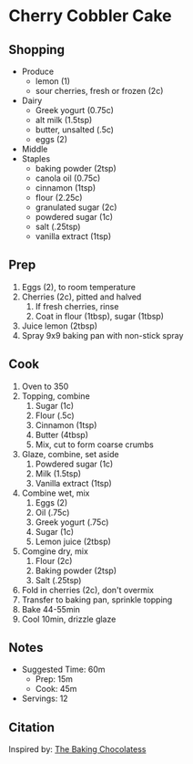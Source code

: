 # Cherry Cobbler Cake

## Shopping

- Produce
    - lemon (1)
    - sour cherries, fresh or frozen (2c)
- Dairy
    - Greek yogurt (0.75c)
    - alt milk (1.5tsp)
    - butter, unsalted (.5c)
    - eggs (2)
- Middle
- Staples
    - baking powder (2tsp)
    - canola oil (0.75c)
    - cinnamon (1tsp)
    - flour (2.25c)
    - granulated sugar (2c)
    - powdered sugar (1c)
    - salt (.25tsp)
    - vanilla extract (1tsp)

## Prep

1. Eggs (2), to room temperature
1. Cherries (2c), pitted and halved
    1. If fresh cherries, rinse
    1. Coat in flour (1tbsp), sugar (1tbsp)
1. Juice lemon (2tbsp)
1. Spray 9x9 baking pan with non-stick spray

## Cook

1. Oven to 350
1. Topping, combine
    1. Sugar (1c)
    1. Flour (.5c)
    1. Cinnamon (1tsp)
    1. Butter (4tbsp)
    1. Mix, cut to form coarse crumbs
1. Glaze, combine, set aside
    1. Powdered sugar (1c)
    1. Milk (1.5tsp)
    1. Vanilla extract (1tsp)
1. Combine wet, mix
    1. Eggs (2)
    1. Oil (.75c)
    1. Greek yogurt (.75c)
    1. Sugar (1c)
    1. Lemon juice (2tbsp)
1. Comgine dry, mix
    1. Flour (2c)
    1. Baking powder (2tsp)
    1. Salt (.25tsp)
1. Fold in cherries (2c), don't overmix
1. Transfer to baking pan, sprinkle topping
1. Bake 44-55min
1. Cool 10min, drizzle glaze

## Notes

- Suggested Time: 60m
    - Prep: 15m
    - Cook: 45m
- Servings: 12

## Citation

Inspired by:
[The Baking Chocolatess](https://www.thebakingchocolatess.com/sour-cherry-cobbler-coffee-cake/)
